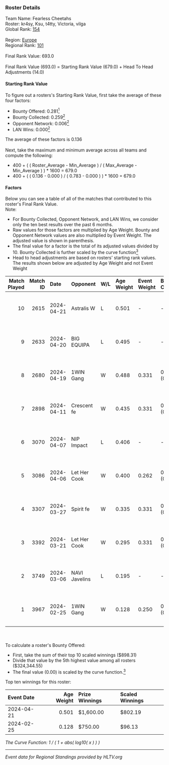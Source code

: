 ### Roster Details<br />
Team Name: Fearless Cheetahs<br />
Roster: kr4sy, Ksu, t4tty, Victoria, vilga<br />
Global Rank: [154](../standings_global.md)<br />
<br />
Region: [Europe]( ../standings_europe.md)<br />
Regional Rank: [101]( ../standings_europe.md)<br />
<br />
Final Rank Value:  693.0<br />
<br />
Final Rank Value (693.0) = Starting Rank Value (679.0) + Head To Head Adjustments (14.0)<br />

#### Starting Rank Value<br />
To figure out a rosters's Starting Rank Value, first take the average of these four factors:<br />
- Bounty Offered: 0.281[<sup>1</sup>](#table2)
- Bounty Collected: 0.259[<sup>2</sup>](#table1)
- Opponent Network: 0.006[<sup>2</sup>](#table1)
- LAN Wins: 0.000[<sup>2</sup>](#table1)

The average of these factors is 0.136<br />
<br />
Next, take the maximum and minimum average across all teams and compute the following:<br />
- 400 + ( ( Roster_Average - Min_Average ) / ( Max_Average - Min_Average ) ) * 1600 = 679.0
- 400 + ( ( 0.136 - 0.000 ) / ( 0.783 - 0.000 ) ) * 1600 = 679.0


#### Factors<br />
Below you can see a table of all of the matches that contributed to this roster's Final Rank Value.<br />
Note:<br />

- For Bounty Collected, Opponent Network, and LAN Wins, we consider only the ten best results over the past 6 months.
- Raw values for those factors are multiplied by Age Weight. Bounty and Opponent Network values are also multiplied by Event Weight. The adjusted value is shown in parenthesis.
- The final value for a factor is the total of its adjusted values divided by 10. Bounty Collected is further scaled by the curve function[<sup>3</sup>](#curveFunction)
- Head to head adjustments are based on rosters' starting rank values. The results shown below are adjusted by Age Weight and not Event Weight
<span id="table1"></span><br />


| Match Played | Match ID | Date       | Opponent      | W/L | Age Weight | Event Weight | Bounty Collected | Opponent Network | LAN Wins  | H2H Adj. | Roster                             |
| -: | -: | :- | :- | :- | :- | :- | :- | :- | :- | -: | :- |
|           10 |     2615 | 2024-04-21 | Astralis W    | L   | 0.501      | -            | -                | -                | -         |    -8.65 | kr4sy, Ksu, t4tty, Victoria, vilga |
|            9 |     2633 | 2024-04-20 | BIG EQUIPA    | L   | 0.495      | -            | -                | -                | -         |    -6.22 | kr4sy, Ksu, t4tty, Victoria, vilga |
|            8 |     2680 | 2024-04-19 | 1WIN Gang     | W   | 0.488      | 0.331        | 0.001 (0.000)    | 0.017 (0.003)    | 0 (0.000) |     6.69 | kr4sy, Ksu, t4tty, Victoria, vilga |
|            7 |     2898 | 2024-04-11 | Crescent fe   | W   | 0.435      | 0.331        | 0.005 (0.001)    | 0.078 (0.011)    | 0 (0.000) |     5.96 | kr4sy, Ksu, t4tty, Victoria, vilga |
|            6 |     3070 | 2024-04-07 | NIP Impact    | L   | 0.406      | -            | -                | -                | -         |    -6.13 | kr4sy, Ksu, t4tty, Victoria, vilga |
|            5 |     3086 | 2024-04-06 | Let Her Cook  | W   | 0.400      | 0.262        | 0.060 (0.006)    | 0.144 (0.015)    | 0 (0.000) |     9.89 | kr4sy, Ksu, t4tty, Victoria, vilga |
|            4 |     3307 | 2024-03-27 | Spirit fe     | W   | 0.335      | 0.331        | 0.005 (0.001)    | 0.141 (0.016)    | 0 (0.000) |     5.01 | kr4sy, Ksu, t4tty, Victoria, vilga |
|            3 |     3392 | 2024-03-21 | Let Her Cook  | W   | 0.295      | 0.331        | 0.060 (0.006)    | 0.144 (0.014)    | 0 (0.000) |     7.45 | kr4sy, Ksu, t4tty, Victoria, vilga |
|            2 |     3749 | 2024-03-06 | NAVI Javelins | L   | 0.195      | -            | -                | -                | -         |    -1.92 | kr4sy, Ksu, t4tty, Victoria, vilga |
|            1 |     3967 | 2024-02-25 | 1WIN Gang     | W   | 0.128      | 0.250        | 0.001 (0.000)    | 0.017 (0.001)    | 0 (0.000) |     1.91 | kr4sy, Ksu, t4tty, Victoria, vilga |

<br />
<span id="table2"></span><br />
To calculate a roster's Bounty Offered:<br />

- First, take the sum of their top 10 scaled winnings ($898.31)
- Divide that value by the 5th highest value among all rosters ($324,344.55)
- The final value (0.00) is scaled by the curve function.[<sup>3</sup>](#curveFunction)

Top ten winnings for this roster:<br />

| Event Date | Age Weight | Prize Winnings | Scaled Winnings |
| :- | -: | :- | :- |
| 2024-04-21 |      0.501 | $1,600.00      | $802.19         |
| 2024-02-25 |      0.128 | $750.00        | $96.13          |


<span id="curveFunction"></span>_The Curve Function: 1 / ( 1 + abs( log10( x ) ) )_<br />

---
_Event data for Regional Standings provided by HLTV.org_<br />
